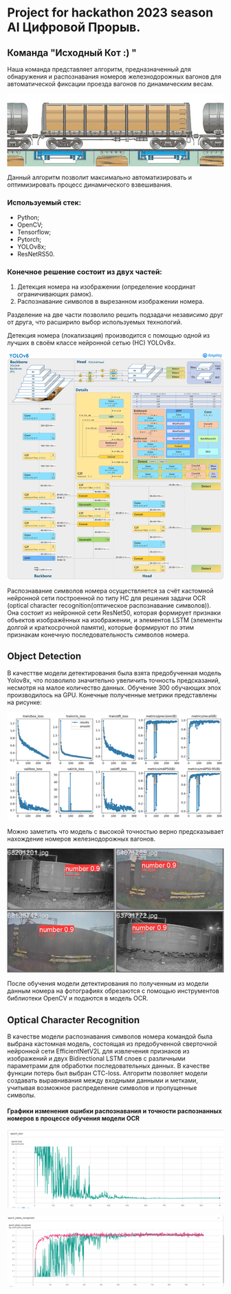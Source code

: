 # Project for hackathon 2023 season AI Цифровой Прорыв.
## Команда "Исходный Кот :) "

Наша команда представляет алгоритм, предназначенный для обнаружения и распознавания номеров железнодорожных вагонов для автоматической фиксации проезда вагонов по динамическим весам.

![Alt img](/images/dinamic_weight.jpg)

Данный алгоритм позволит максимально автоматизировать и оптимизировать процесс динамического взвешивания.

### Используемый стек: 
- Python;
- OpenCV; 
- Tensorflow;
- Pytorch;
- YOLOv8x;
- ResNetRS50.

### Конечное решение состоит из двух частей: 
1) Детекция номера на изображении (определение координат ограничивающих рамок).
2) Распознавание символов в вырезанном изображении номера.

Разделение на две части позволило решить подзадачи независимо друг от друга, что расширило выбор используемых технологий.


Детекция номера (локализация) производится с помощью одной из лучших в своём классе нейронной сетью (НС) YOLOv8x.

![Alt img](/images/yolov8_architecture.jpg)

Распознавание символов номера осуществляется за счёт кастомной нейронной сети построенной по типу НС для решения задачи OCR (optical character recognition(оптическое распознавание символов)). Она состоит из нейронной сети ResNet50, которая формирует признаки объектов изображённых на изображении, и элементов LSTM (элементы долгой и краткосрочной памяти), которые формируют по этим признакам конечную последовательность символов номера.

## Object Detection

В качесттве модели детектирования была взята предобученная модель Yolov8x, что позволило значительно увеличить точность предсказаний, несмотря на малое количество данных.
Обучение 300 обучающих эпох производилось на GPU.
Конечные полученные метрики представлены на рисунке:

![Alt img](/images/results.png)​

Можно заметить что модель с высокой точностью верно предсказывает нахождение номеров железнодорожных вагонов.

![Alt img](/images/results.jpg)​

После обучения модели детектирования по полученным из модели данным номера на фотографиях обрезаются с помощью инструментов библиотеки OpenCV и подаются в модель OCR.

## Optical Character Recognition

В качестве модели распознавания символов номера командой была выбрана кастомная модель, состоящая из предобученной сверточной нейронной сети EfficientNetV2L для извлечения признаков из изображений и двух Bidirectional LSTM слоев с различными параметрами для обработки последовательных данных.
В качестве функции потерь был выбран CTC-loss. 
Алгоритм позволяет модели создавать выравнивания между входными данными и метками, учитывая возможное распределение символов и пропущенные символы.

#### Графики изменения ошибки распознавания и точности распознанных номеров в процессе обучения модели OCR
![Alt img](/images/epoch_loss.png)​

![Alt img](/images/epoch_plates_recognized.png)​
